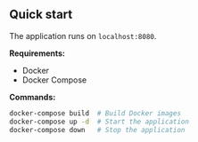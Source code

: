 ## Quick start
The application runs on `localhost:8080`.

**Requirements:**
- Docker
- Docker Compose

**Commands:**

```bash
docker-compose build  # Build Docker images
docker-compose up -d  # Start the application
docker-compose down   # Stop the application
```
